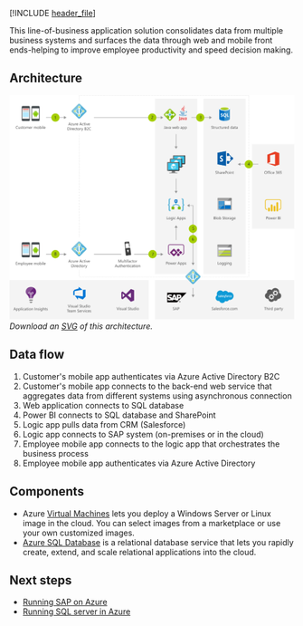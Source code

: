 [!INCLUDE [header_file](../../../includes/sol-idea-header.md)]

This line-of-business application solution consolidates data from multiple business systems and surfaces the data through web and mobile front ends-helping to improve employee productivity and speed decision making.

## Architecture

![Architecture Diagram](../media/adding-a-modern-web-and-mobile-frontend-to-a-legacy-claims-processing-application.png)
*Download an [SVG](../media/adding-a-modern-web-and-mobile-frontend-to-a-legacy-claims-processing-application.svg) of this architecture.*

## Data flow

1. Customer's mobile app authenticates via Azure Active Directory B2C
1. Customer's mobile app connects to the back-end web service that aggregates data from different systems using asynchronous connection
1. Web application connects to SQL database
1. Power BI connects to SQL database and SharePoint
1. Logic app pulls data from CRM (Salesforce)
1. Logic app connects to SAP system (on-premises or in the cloud)
1. Employee mobile app connects to the logic app that orchestrates the business process
1. Employee mobile app authenticates via Azure Active Directory

## Components

* Azure [Virtual Machines](https://azure.microsoft.com/services/virtual-machines) lets you deploy a Windows Server or Linux image in the cloud. You can select images from a marketplace or use your own customized images.
* [Azure SQL Database](https://azure.microsoft.com/services/sql-database) is a relational database service that lets you rapidly create, extend, and scale relational applications into the cloud.

## Next steps

* [Running SAP on Azure](/azure/virtual-machines/workloads/sap/get-started?toc=%2fazure%2fvirtual-machines%2fwindows%2fclassic%2ftoc.json)
* [Running SQL server in Azure](/azure/sql-database/sql-database-get-started-portal)

